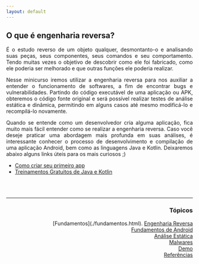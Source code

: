 ```yaml
---
layout: default
---
```


<h2>O que é engenharia reversa?</h2>
<p align="justify">É o estudo reverso de um objeto qualquer, desmontanto-o e analisando suas peças, seus componentes, seus comandos e seu comportamento. Tendo muitas vezes o objetivo de descobrir como ele foi fabricado, como ele poderia ser melhorado e que outras funções ele poderia realizar.</p>
<p align="justify">Nesse minicurso iremos utilizar a engenharia reversa para nos auxiliar a entender o funcionamento de softwares, a fim de encontrar bugs e vulnerabilidades. Partindo do código executável de uma aplicação ou APK, obteremos o código fonte original e será possível realizar testes de análise estática e dinâmica, permitindo em alguns casos até mesmo modificá-lo e recompilá-lo novamente.</p>
<p align="justify"> Quando se entende como um desenvolvedor cria alguma aplicação, fica muito mais fácil entender como se realizar a engenharia reversa. Caso você deseje praticar uma abordagem mais profunda em suas análises, é interessante conhecer o processo de desenvolvimento e compilação de uma aplicação Android, bem como as linguagens Java e Kotlin. Deixaremos abaixo alguns links úteis para os mais curiosos ;)</p>
<ul>
 <li><a href="https://developer.android.com/training/basics/firstapp.html" target="_blank">Como criar seu primeiro app</a></li>
 <li><a href="https://developer.android.com/courses.html" target="_blank">Treinamentos Gratuitos de Java e Kotlin</a></li>
</ul>


<br><br>
<hr />
<h3 align="right">Tópicos</h3>
<ul align="right">
[Fundamentos](./fundamentos.html).
<a href="https://darknenblack.github.io/RevEng-Android/">Engenharia Reversa</a><br>
<a href="https://darknenblack.github.io/RevEng-Android/fundamentos.html">Fundamentos de Android</a><br>
<a href="https://darknenblack.github.io/RevEng-Android/estatica.html">Análise Estática</a><br>
<a href="https://darknenblack.github.io/RevEng-Android/malware.html">Malwares</a><br>
<a href="https://darknenblack.github.io/RevEng-Android/demo.html">Demo</a><br>
<a href="https://darknenblack.github.io/RevEng-Android/ref.html">Referências</a><br>
</ul>

